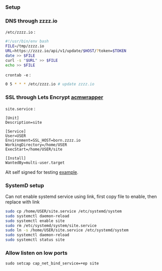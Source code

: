 ### Setup

### DNS through zzzz.io

`/etc/zzzz.io` :

```bash
#!/usr/bin/env bash
FILE=/tmp/zzzz.io
URL=https://zzzz.io/api/v1/update/$HOST/?token=$TOKEN
date >> $FILE
curl -s "$URL" >> $FILE
echo >> $FILE
```

`crontab -e` :

```bash
0 5 * * * /etc/zzzz.io # update zzzz.io
```

### SSL through Lets Encrypt [acmwrapper](https://github.com/dkumor/acmewrapper) 

`site.service` :

```properties
[Unit]
Description=site

[Service]
User=USER
Environment=SSL_HOST=born.zzzz.io
WorkingDirectory=/home/USER
ExecStart=/home/USER/site

[Install]
WantedBy=multi-user.target
```

Alt self signed for testing [example](https://gist.github.com/denji/12b3a568f092ab951456).

### SystemD setup

Can not enable systemd service using link, first copy file to enable, then replace with link

```bash
sudo cp /home/USER/site.service /etc/systemd/system
sudo systemctl daemon-reload
sudo systemctl enable site
sudo rm /etc/systemd/system/site.service
sudo ln -s /home/USER/site.service /etc/systemd/system
sudo systemctl daemon-reload
sudo systemctl status site
```

### Allow listen on low ports

`sudo setcap cap_net_bind_service=+ep site` 